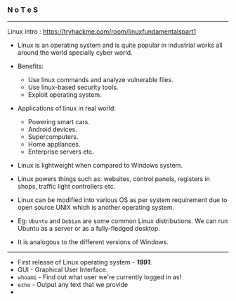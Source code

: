 ### N o T e S

---

Linux intro : https://tryhackme.com/room/linuxfundamentalspart1

* Linux is an operating system and is quite popular in industrial works all around the world specially cyber world.
* Benefits:
  * Use linux commands and analyze vulnerable files.
  * Use linux-based security tools.
  * Exploit operating system.
  
* Applications of linux in real world:
  * Powering smart cars.
  * Android devices.
  * Supercomputers.
  * Home appliances.
  * Enterprise servers etc.
  
* Linux is lightweight when compared to Windows system.

* Linux powers things such as: websites, control panels, registers in shops, traffic light controllers etc.
* Linux can be modified into various OS as per system requirement due to open source UNIX which is another operating system.
* Eg: `Ubuntu` and `Debian` are some common Linux distributions. We can run Ubuntu as a server or as a fully-fledged desktop.
* It is analogous to the different versions of Windows.

---

* First release of Linux operating system - ***1991***.
* GUI - Graphical User Interface.
* `whoami` - Find out what user we're currently logged in as!
* `echo` - Output any text that we provide
* 


